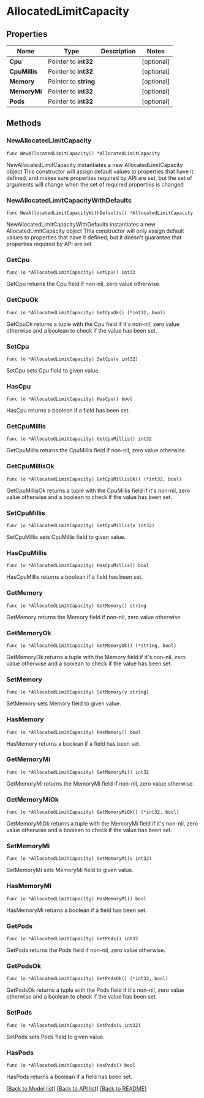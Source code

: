 # AllocatedLimitCapacity

## Properties

Name | Type | Description | Notes
------------ | ------------- | ------------- | -------------
**Cpu** | Pointer to **int32** |  | [optional] 
**CpuMillis** | Pointer to **int32** |  | [optional] 
**Memory** | Pointer to **string** |  | [optional] 
**MemoryMi** | Pointer to **int32** |  | [optional] 
**Pods** | Pointer to **int32** |  | [optional] 

## Methods

### NewAllocatedLimitCapacity

`func NewAllocatedLimitCapacity() *AllocatedLimitCapacity`

NewAllocatedLimitCapacity instantiates a new AllocatedLimitCapacity object
This constructor will assign default values to properties that have it defined,
and makes sure properties required by API are set, but the set of arguments
will change when the set of required properties is changed

### NewAllocatedLimitCapacityWithDefaults

`func NewAllocatedLimitCapacityWithDefaults() *AllocatedLimitCapacity`

NewAllocatedLimitCapacityWithDefaults instantiates a new AllocatedLimitCapacity object
This constructor will only assign default values to properties that have it defined,
but it doesn't guarantee that properties required by API are set

### GetCpu

`func (o *AllocatedLimitCapacity) GetCpu() int32`

GetCpu returns the Cpu field if non-nil, zero value otherwise.

### GetCpuOk

`func (o *AllocatedLimitCapacity) GetCpuOk() (*int32, bool)`

GetCpuOk returns a tuple with the Cpu field if it's non-nil, zero value otherwise
and a boolean to check if the value has been set.

### SetCpu

`func (o *AllocatedLimitCapacity) SetCpu(v int32)`

SetCpu sets Cpu field to given value.

### HasCpu

`func (o *AllocatedLimitCapacity) HasCpu() bool`

HasCpu returns a boolean if a field has been set.

### GetCpuMillis

`func (o *AllocatedLimitCapacity) GetCpuMillis() int32`

GetCpuMillis returns the CpuMillis field if non-nil, zero value otherwise.

### GetCpuMillisOk

`func (o *AllocatedLimitCapacity) GetCpuMillisOk() (*int32, bool)`

GetCpuMillisOk returns a tuple with the CpuMillis field if it's non-nil, zero value otherwise
and a boolean to check if the value has been set.

### SetCpuMillis

`func (o *AllocatedLimitCapacity) SetCpuMillis(v int32)`

SetCpuMillis sets CpuMillis field to given value.

### HasCpuMillis

`func (o *AllocatedLimitCapacity) HasCpuMillis() bool`

HasCpuMillis returns a boolean if a field has been set.

### GetMemory

`func (o *AllocatedLimitCapacity) GetMemory() string`

GetMemory returns the Memory field if non-nil, zero value otherwise.

### GetMemoryOk

`func (o *AllocatedLimitCapacity) GetMemoryOk() (*string, bool)`

GetMemoryOk returns a tuple with the Memory field if it's non-nil, zero value otherwise
and a boolean to check if the value has been set.

### SetMemory

`func (o *AllocatedLimitCapacity) SetMemory(v string)`

SetMemory sets Memory field to given value.

### HasMemory

`func (o *AllocatedLimitCapacity) HasMemory() bool`

HasMemory returns a boolean if a field has been set.

### GetMemoryMi

`func (o *AllocatedLimitCapacity) GetMemoryMi() int32`

GetMemoryMi returns the MemoryMi field if non-nil, zero value otherwise.

### GetMemoryMiOk

`func (o *AllocatedLimitCapacity) GetMemoryMiOk() (*int32, bool)`

GetMemoryMiOk returns a tuple with the MemoryMi field if it's non-nil, zero value otherwise
and a boolean to check if the value has been set.

### SetMemoryMi

`func (o *AllocatedLimitCapacity) SetMemoryMi(v int32)`

SetMemoryMi sets MemoryMi field to given value.

### HasMemoryMi

`func (o *AllocatedLimitCapacity) HasMemoryMi() bool`

HasMemoryMi returns a boolean if a field has been set.

### GetPods

`func (o *AllocatedLimitCapacity) GetPods() int32`

GetPods returns the Pods field if non-nil, zero value otherwise.

### GetPodsOk

`func (o *AllocatedLimitCapacity) GetPodsOk() (*int32, bool)`

GetPodsOk returns a tuple with the Pods field if it's non-nil, zero value otherwise
and a boolean to check if the value has been set.

### SetPods

`func (o *AllocatedLimitCapacity) SetPods(v int32)`

SetPods sets Pods field to given value.

### HasPods

`func (o *AllocatedLimitCapacity) HasPods() bool`

HasPods returns a boolean if a field has been set.


[[Back to Model list]](../README.md#documentation-for-models) [[Back to API list]](../README.md#documentation-for-api-endpoints) [[Back to README]](../README.md)


